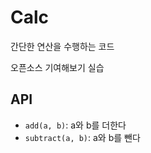 # Calc

간단한 연산을 수행하는 코드

오픈소스 기여해보기 실습

## API

- `add(a, b)`: a와 b를 더한다
- `subtract(a, b)`: a와 b를 뺀다
